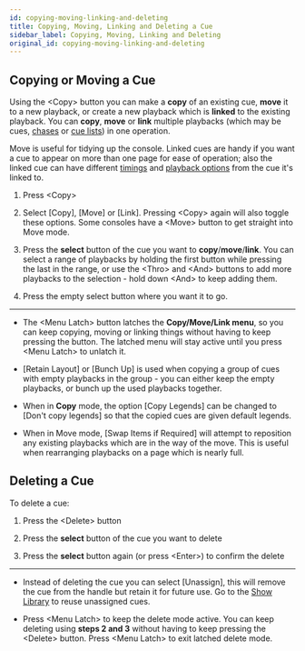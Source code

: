 ```yaml
---
id: copying-moving-linking-and-deleting
title: Copying, Moving, Linking and Deleting a Cue
sidebar_label: Copying, Moving, Linking and Deleting
original_id: copying-moving-linking-and-deleting
---
```


Copying or Moving a Cue
-----------------------

Using the \<Copy\> button you can make a **copy** of an existing cue, **move**
it to a new playback, or create a new playback which is **linked** to the
existing playback. You can **copy**, **move** or **link** multiple playbacks (which
may be cues, [chases](../chases.md) or [cue lists](../cue-lists.md)) in one operation.

Move is useful for tidying up the console. Linked cues are handy if you
want a cue to appear on more than one page for ease of operation; also
the linked cue can have different [timings](cue-timing.md) and 
[playback options](playback-options.md) from the cue it's linked to.

1. Press \<Copy\>

2. Select \[Copy\], \[Move\] or \[Link\]. Pressing \<Copy\> again will
also toggle these options. Some consoles have a \<Move\> button to get
straight into Move mode.

3. Press the **select** button of the cue you want to **copy**/**move**/**link**. You
can select a range of playbacks by holding the first button while
pressing the last in the range, or use the \<Thro\> and \<And\> buttons
to add more playbacks to the selection - hold down \<And\> to keep
adding them.

4. Press the empty select button where you want it to go.

---

-   The \<Menu Latch\> button latches the **Copy/Move/Link menu**, so you
    can keep copying, moving or linking things without having to keep
    pressing the button. The latched menu will stay active until you
    press \<Menu Latch\> to unlatch it.

-   \[Retain Layout\] or \[Bunch Up\] is used when copying a group of
    cues with empty playbacks in the group - you can either keep the
    empty playbacks, or bunch up the used playbacks together.

-   When in **Copy** mode, the option \[Copy Legends\] can be changed to \[Don't
    copy legends\] so that the copied cues are given default legends.

-   When in Move mode, \[Swap Items if Required\] will attempt to
    reposition any existing playbacks which are in the way of the move.
    This is useful when rearranging playbacks on a page which is nearly
    full.

Deleting a Cue
--------------

To delete a cue:

1. Press the \<Delete\> button

2. Press the **select** button of the cue you want to delete

3. Press the **select** button again (or press \<Enter\>) to confirm the
delete

---

-   Instead of deleting the cue you can select \[Unassign\], this will
    remove the cue from the handle but retain it for future use. Go to
    the [Show Library](../titan-basics/show-library.md) to reuse unassigned cues.

-   Press \<Menu Latch\> to keep the delete mode active. You can keep
    deleting using **steps 2 and 3** without having to keep pressing the
    \<Delete\> button. Press \<Menu Latch\> to exit latched delete mode.